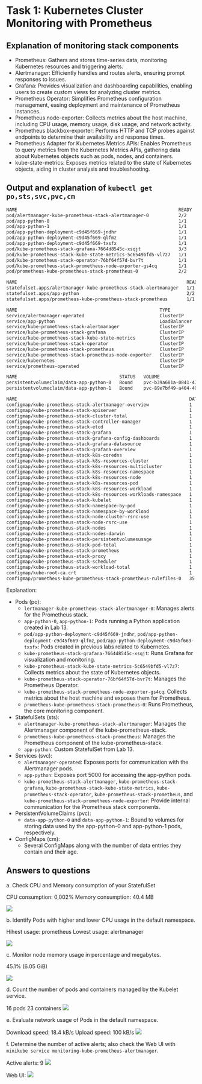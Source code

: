 # Task 1: Kubernetes Cluster Monitoring with Prometheus

## Explanation of monitoring stack components
- Prometheus: Gathers and stores time-series data, monitoring Kubernetes resources and triggering alerts.
- Alertmanager: Efficiently handles and routes alerts, ensuring prompt responses to issues.
- Grafana: Provides visualization and dashboarding capabilities, enabling users to create custom views for analyzing cluster metrics.
- Prometheus Operator: Simplifies Prometheus configuration management, easing deployment and maintenance of Prometheus instances.
- Prometheus node-exporter: Collects metrics about the host machine, including CPU usage, memory usage, disk usage, and network activity.
- Prometheus blackbox-exporter: Performs HTTP and TCP probes against endpoints to determine their availability and response times.
- Prometheus Adapter for Kubernetes Metrics APIs: Enables Prometheus to query metrics from the Kubernetes Metrics APIs, gathering data about Kubernetes objects such as pods, nodes, and containers.
- kube-state-metrics: Exposes metrics related to the state of Kubernetes objects, aiding in cluster analysis and troubleshooting.

## Output and explanation of `kubectl get po,sts,svc,pvc,cm`

```bash
NAME                                                            READY   STATUS    RESTARTS       AGE
pod/alertmanager-kube-prometheus-stack-alertmanager-0           2/2     Running   4 (75s ago)    97m
pod/app-python-0                                                1/1     Running   24 (56s ago)   90m
pod/app-python-1                                                1/1     Running   24 (56s ago)   90m
pod/app-python-deployment-c9d45f669-jndhr                       1/1     Running   87 (34m ago)   4d17h
pod/app-python-deployment-c9d45f669-qlfmz                       1/1     Running   90 (34m ago)   6d1h
pod/app-python-deployment-c9d45f669-txsfx                       1/1     Running   90 (34m ago)   6d1h
pod/kube-prometheus-stack-grafana-7664d8545c-xsqjt              3/3     Running   6 (75s ago)    104m
pod/kube-prometheus-stack-kube-state-metrics-5c6549bfd5-vl7z7   1/1     Running   5 (56s ago)    104m
pod/kube-prometheus-stack-operator-76bf64f57d-bvr7t             1/1     Running   4 (56s ago)    104m
pod/kube-prometheus-stack-prometheus-node-exporter-gs4cq        1/1     Running   3 (75s ago)    104m
pod/prometheus-kube-prometheus-stack-prometheus-0               2/2     Running   4 (75s ago)    97m

NAME                                                               READY   AGE
statefulset.apps/alertmanager-kube-prometheus-stack-alertmanager   1/1     97m
statefulset.apps/app-python                                        2/2     90m
statefulset.apps/prometheus-kube-prometheus-stack-prometheus       1/1     97m

NAME                                                     TYPE           CLUSTER-IP       EXTERNAL-IP   PORT(S)                      AGE
service/alertmanager-operated                            ClusterIP      None             <none>        9093/TCP,9094/TCP,9094/UDP   97m
service/app-python                                       LoadBalancer   10.96.56.242     <pending>     5000:31930/TCP               90m
service/kube-prometheus-stack-alertmanager               ClusterIP      10.103.224.32    <none>        9093/TCP,8080/TCP            104m
service/kube-prometheus-stack-grafana                    ClusterIP      10.97.101.80     <none>        80/TCP                       104m
service/kube-prometheus-stack-kube-state-metrics         ClusterIP      10.107.18.141    <none>        8080/TCP                     104m
service/kube-prometheus-stack-operator                   ClusterIP      10.106.149.223   <none>        443/TCP                      104m
service/kube-prometheus-stack-prometheus                 ClusterIP      10.98.133.149    <none>        9090/TCP,8080/TCP            104m
service/kube-prometheus-stack-prometheus-node-exporter   ClusterIP      10.104.185.149   <none>        9100/TCP                     104m
service/kubernetes                                       ClusterIP      10.96.0.1        <none>        443/TCP                      18d
service/prometheus-operated                              ClusterIP      None             <none>        9090/TCP                     97m

NAME                                      STATUS   VOLUME                                     CAPACITY   ACCESS MODES   STORAGECLASS   AGE
persistentvolumeclaim/data-app-python-0   Bound    pvc-b39a681a-0841-47da-afcf-e628c6796587   1Gi        RWO            standard       4d18h
persistentvolumeclaim/data-app-python-1   Bound    pvc-89e7bf49-a404-49ee-ae19-2ffe5aa910c6   1Gi        RWO            standard       4d18h

NAME                                                                DATA   AGE
configmap/kube-prometheus-stack-alertmanager-overview               1      104m
configmap/kube-prometheus-stack-apiserver                           1      104m
configmap/kube-prometheus-stack-cluster-total                       1      104m
configmap/kube-prometheus-stack-controller-manager                  1      104m
configmap/kube-prometheus-stack-etcd                                1      104m
configmap/kube-prometheus-stack-grafana                             1      104m
configmap/kube-prometheus-stack-grafana-config-dashboards           1      104m
configmap/kube-prometheus-stack-grafana-datasource                  1      104m
configmap/kube-prometheus-stack-grafana-overview                    1      104m
configmap/kube-prometheus-stack-k8s-coredns                         1      104m
configmap/kube-prometheus-stack-k8s-resources-cluster               1      104m
configmap/kube-prometheus-stack-k8s-resources-multicluster          1      104m
configmap/kube-prometheus-stack-k8s-resources-namespace             1      104m
configmap/kube-prometheus-stack-k8s-resources-node                  1      104m
configmap/kube-prometheus-stack-k8s-resources-pod                   1      104m
configmap/kube-prometheus-stack-k8s-resources-workload              1      104m
configmap/kube-prometheus-stack-k8s-resources-workloads-namespace   1      104m
configmap/kube-prometheus-stack-kubelet                             1      104m
configmap/kube-prometheus-stack-namespace-by-pod                    1      104m
configmap/kube-prometheus-stack-namespace-by-workload               1      104m
configmap/kube-prometheus-stack-node-cluster-rsrc-use               1      104m
configmap/kube-prometheus-stack-node-rsrc-use                       1      104m
configmap/kube-prometheus-stack-nodes                               1      104m
configmap/kube-prometheus-stack-nodes-darwin                        1      104m
configmap/kube-prometheus-stack-persistentvolumesusage              1      104m
configmap/kube-prometheus-stack-pod-total                           1      104m
configmap/kube-prometheus-stack-prometheus                          1      104m
configmap/kube-prometheus-stack-proxy                               1      104m
configmap/kube-prometheus-stack-scheduler                           1      104m
configmap/kube-prometheus-stack-workload-total                      1      104m
configmap/kube-root-ca.crt                                          1      18d
configmap/prometheus-kube-prometheus-stack-prometheus-rulefiles-0   35     97m
```

Explanation:

- Pods (po):
  - `lertmanager-kube-prometheus-stack-alertmanager-0`: Manages alerts for the Prometheus stack.
  - `app-python-0`, `app-python-1`: Pods running a Python application created in Lab 13.
  - `pod/app-python-deployment-c9d45f669-jndhr`, `pod/app-python-deployment-c9d45f669-qlfmz`, `pod/app-python-deployment-c9d45f669-txsfx`: Pods created in previous labs related to Kubernetes.
  - `kube-prometheus-stack-grafana-7664d8545c-xsqjt`: Runs Grafana for visualization and monitoring.
  - `kube-prometheus-stack-kube-state-metrics-5c6549bfd5-vl7z7`: Collects metrics about the state of Kubernetes objects.
  - `kube-prometheus-stack-operator-76bf64f57d-bvr7t`: Manages the Prometheus Operator.
  - `kube-prometheus-stack-prometheus-node-exporter-gs4cq`: Collects metrics about the host machine and exposes them for Prometheus.
  - `prometheus-kube-prometheus-stack-prometheus-0`: Runs Prometheus, the core monitoring component.
- StatefulSets (sts):
  - `alertmanager-kube-prometheus-stack-alertmanager`: Manages the Alertmanager component of the kube-prometheus-stack.
  - `prometheus-kube-prometheus-stack-prometheus`: Manages the Prometheus component of the kube-prometheus-stack.
  - `app-python`: Custom StatefulSet from Lab 13.
- Services (svc):
  - `alertmanager-operated`: Exposes ports for communication with the Alertmanager pods.
  - `app-python`: Exposes port 5000 for accessing the app-python pods.
  - `kube-prometheus-stack-alertmanager`, `kube-prometheus-stack-grafana`, `kube-prometheus-stack-kube-state-metrics`, `kube-prometheus-stack-operator`, `kube-prometheus-stack-prometheus`, and `kube-prometheus-stack-prometheus-node-exporter`: Provide internal communication for the Prometheus stack components.
- PersistentVolumeClaims (pvc):
  - `data-app-python-0` and `data-app-python-1`: Bound to volumes for storing data used by the app-python-0 and app-python-1 pods, respectively.
- ConfigMaps (cm):
  - Several ConfigMaps along with the number of data entries they contain and their age.

## Answers to questions

a. Check CPU and Memory consumption of your StatefulSet

CPU consumption: 0,002%
Memory consumption: 40.4 MB

![](screenshoots/14/1.png)

b. Identify Pods with higher and lower CPU usage in the default namespace.

Hihest usage: prometheus
Lowest usage: alertmanager


![](screenshoots/14/2.png)

c. Monitor node memory usage in percentage and megabytes.

45.1% (6.05 GiB)

![](screenshoots/14/3.png)

d. Count the number of pods and containers managed by the Kubelet service.

16 pods
23 containers
![](screenshoots/14/4.png)

e. Evaluate network usage of Pods in the default namespace.

Download speed: 18.4 kB/s
Upload speed: 100 kB/s
![](screenshoots/14/5.png)

f. Determine the number of active alerts; also check the Web UI with `minikube service monitoring-kube-prometheus-alertmanager`.

Active alerts: 9
![](screenshoots/14/7.png)

Web UI: 
![](screenshoots/14/6.png)

